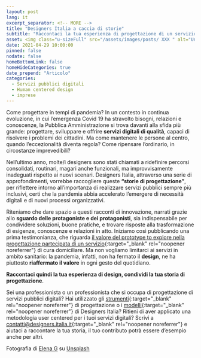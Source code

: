 ```yaml
---
layout: post
lang: it
excerpt_separator: <!-- MORE -->
title: "Designers Italia a caccia di storie"
subtitle: "Raccontaci la tua esperienza di progettazione di un servizio pubblico digitale"
asset: <img class="u-sizeFull" src="/assets/images/posts/ XXX " alt="Un cittadino che utilizza una piattaforma di commercio online" />
date: 2021-04-29 10:00:00
pinned: false
nodate: false
homeBottomLink: false
homeHideCategories: true
date_prepend: "Articolo"
categories:
  - Servizi pubblici digitali
  - Human centered design
  - imprese
---
```


<!-- MORE -->
Come progettare in tempi di pandemia? In un contesto in continua evoluzione, in cui l’emergenza Covid 19 ha stravolto bisogni, relazioni e conoscenze, la Pubblica Amministrazione si trova davanti alla sfida più grande: progettare, sviluppare e offrire **servizi digitali di qualità**, capaci di risolvere i problemi dei cittadini. Ma come mantenere le persone al centro, quando l’eccezionalità diventa regola? Come ripensare l’ordinario, in circostanze imprevedibili?

Nell’ultimo anno, molte/i designers sono stati chiamati a ridefinire percorsi consolidati, routinari, magari anche funzionali, ma improvvisamente inadeguati rispetto ai nuovi scenari. Designers Italia, attraverso una serie di approfondimenti, vorrebbe raccogliere queste **“storie di progettazione”**, per riflettere intorno all’importanza di realizzare servizi pubblici sempre più inclusivi, certi che la pandemia abbia accelerato l’emergere di necessità digitali e di nuovi processi organizzativi.

Riteniamo che dare spazio a questi racconti di innovazione, narrati grazie allo **sguardo delle protagoniste e dei protagonisti**, sia indispensabile per condividere soluzioni, buone pratiche, e trovare risposte alla trasformazione di esigenze, conoscenze e relazioni in atto. Iniziamo così pubblicando una prima testimonianza, che riguarda [il valore del prototype to explore nella progettazione partecipata di un servizio](https://medium.com/designers-italia/il-valore-del-prototype-to-explore-nella-progettazione-partecipata-d8fadb12e21f){:target="_blank" rel="noopener noreferrer"} di cura domiciliare. Ma non vogliamo limitarci ai servizi in ambito sanitario: la pandemia, infatti, non ha fermato il **design**, ne ha piuttosto **riaffermato il valore** in ogni gesto del quotidiano.

**Raccontaci quindi la tua esperienza di design, condividi la tua storia di progettazione**.

Sei una professionista o un professionista che si occupa di progettazione di servizi pubblici digitali? Hai utilizzato gli [strumenti](https://designers.italia.it/kit/){:target="_blank" rel="noopener noreferrer"} di progettazione o i [modelli](https://designers.italia.it/progetti/siti-web-comuni/){:target="_blank" rel="noopener noreferrer"} di Designers Italia? Ritieni di aver applicato una metodologia user centered per i tuoi servizi digitali? Scrivi a [contatti@designers.italia.it](mailto:contatti@designers.italia.it){:target="_blank" rel="noopener noreferrer"} e aiutaci a raccontare la tua storia, il tuo contributo potrà essere d’esempio anche per altri.

Fotografia di <a href="https://unsplash.com/@dtravisphd" target="_blank">Elena G</a> su <a href="https://unsplash.com/photos/WC6MJ0kRzGw" target="_blank">Unsplash</a>
</div>
